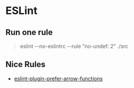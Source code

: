 # ESLint

## Run one rule
>  eslint --no-eslintrc --rule "no-undef: 2" ./src

## Nice Rules
* [eslint-plugin-prefer-arrow-functions](https://www.npmjs.com/package/eslint-plugin-prefer-arrow-functions)

